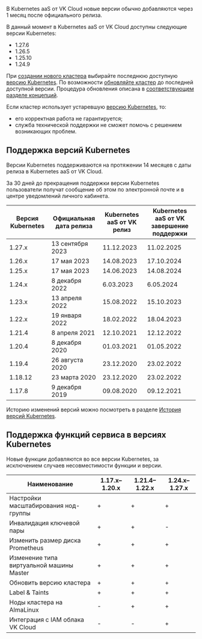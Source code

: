 В Kubernetes aaS от VK Cloud новые версии обычно добавляются через 1 месяц после официального релиза.

В данный момент в Kubernetes aaS от VK Cloud доступны следующие версии Kubernetes:

- 1.27.6
- 1.26.5
- 1.25.10
- 1.24.9

При [создании нового кластера](../../../operations/create-cluster) выбирайте последнюю доступную [версию Kubernetes](#podderzhka_versiy_kubernetes). По возможности [обновляйте кластер](../../../operations/update) до последней доступной версии. Процедура обновления описана в [соответствующем разделе концепций](../../update).

Если кластер использует устаревшую [версию Kubernetes](#podderzhka_versiy_kubernetes), то:

- его корректная работа не гарантируется;
- служба технической поддержки не сможет помочь с решением возникающих проблем.

## Поддержка версий Kubernetes <a id="k8s-versions-list"></a>

Версии Kubernetes поддерживаются на протяжении 14 месяцев с даты релиза в Kubernetes aaS от VK Cloud.

За 30 дней до прекращения поддержки версии Kubernetes пользователи получат сообщение об этом по электронной почте и в центре уведомлений личного кабинета.

|Версия Kubernetes|Официальная дата релиза|Kubernetes aaS от VK релиз|Kubernetes aaS от VK завершение поддержки|
|------|------|------|-------|
| 1.27.x  | 13 сентября 2023| 11.12.2023 | 11.02.2025 |
| 1.26.x  | 17 мая 2023     | 14.08.2023 | 17.10.2024 |
| 1.25.x  | 17 мая 2023     | 14.06.2023 | 14.08.2024 |
| 1.24.x  | 8 декабря 2022  | 6.03.2023  | 6.05.2024  |
| 1.23.x  | 13 апреля 2022  | 15.08.2022 | 15.10.2023 |
| 1.22.x  | 19 января 2022  | 18.02.2022 | 18.04.2023 |
| 1.21.4  | 8 апреля 2021   | 12.10.2021 | 12.12.2022 |
| 1.20.4  | 8 декабря 2020  | 01.03.2021 | 01.05.2022 |
| 1.19.4  | 26 августа 2020 | 23.12.2020 | 23.02.2022 |
| 1.18.12 | 23 марта 2020   | 23.12.2020 | 23.02.2022 |
| 1.17.8  | 9 декабря 2019  | 09.08.2020 | 09.12.2021 |

Историю изменений версий можно посмотреть в разделе [История версий Kubernetes](../version-changelog).

## Поддержка функций сервиса в версиях Kubernetes <a id="k8s-features-list"></a>

Новые функции добавляются во все версии Kubernetes, за исключением случаев несовместимости функции и версии.

| Наименование                             | 1.17.x–1.20.x | 1.21.4–1.22.х | 1.24.x–1.27.х |
| ---------------------------------------- | ------------- | ------------- | ------ |
| Настройки масштабирования нод-группы     | +             | +             | +      |
| Инвалидация ключевой пары                | +             | +             | -      |
| Изменить размер диска Prometheus         | +             | +             | +      |
| Изменение типа виртуальной машины Master | +             | +             | +      |
| Обновить версию кластера                 | +             | +             | +      |
| Label & Taints                           | +             | +             | +      |
| Ноды кластера на AlmaLinux               | -             | +             | +      |
| Интеграция с IAM облака VK Cloud         | -             | -             | +      |
